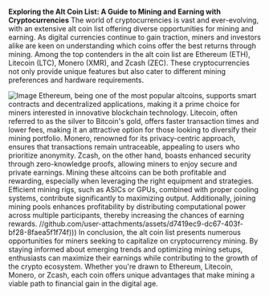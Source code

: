 **Exploring the Alt Coin List: A Guide to Mining and Earning with Cryptocurrencies**
The world of cryptocurrencies is vast and ever-evolving, with an extensive alt coin list offering diverse opportunities for mining and earning. As digital currencies continue to gain traction, miners and investors alike are keen on understanding which coins offer the best returns through mining. Among the top contenders in the alt coin list are Ethereum (ETH), Litecoin (LTC), Monero (XMR), and Zcash (ZEC). These cryptocurrencies not only provide unique features but also cater to different mining preferences and hardware requirements.

![Image](https://github.com/user-attachments/assets/d7419ec9-dc67-403f-bf28-8faea5f1f74f)
Ethereum, being one of the most popular altcoins, supports smart contracts and decentralized applications, making it a prime choice for miners interested in innovative blockchain technology. Litecoin, often referred to as the silver to Bitcoin's gold, offers faster transaction times and lower fees, making it an attractive option for those looking to diversify their mining portfolio. Monero, renowned for its privacy-centric approach, ensures that transactions remain untraceable, appealing to users who prioritize anonymity. Zcash, on the other hand, boasts enhanced security through zero-knowledge proofs, allowing miners to enjoy secure and private earnings.
Mining these altcoins can be both profitable and rewarding, especially when leveraging the right equipment and strategies. Efficient mining rigs, such as ASICs or GPUs, combined with proper cooling systems, contribute significantly to maximizing output. Additionally, joining mining pools enhances profitability by distributing computational power across multiple participants, thereby increasing the chances of earning rewards.
 //github.com/user-attachments/assets/d7419ec9-dc67-403f-bf28-8faea5f1f74f)))
In conclusion, the alt coin list presents numerous opportunities for miners seeking to capitalize on cryptocurrency mining. By staying informed about emerging trends and optimizing mining setups, enthusiasts can maximize their earnings while contributing to the growth of the crypto ecosystem. Whether you're drawn to Ethereum, Litecoin, Monero, or Zcash, each coin offers unique advantages that make mining a viable path to financial gain in the digital age.
